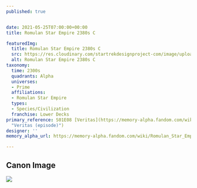 ```yaml
---
published: true


date: 2021-05-25T07:00:00+00:00
title: Romulan Star Empire 2380s C

featuredImg:
  title: Romulan Star Empire 2380s C
  src: https://res.cloudinary.com/startrekdesignproject-com/image/upload/v1622157191/RomulanEmpire2380s-C.png
  alt: Romulan Star Empire 2380s C
taxonomy:
  time: 2300s
  quadrants: Alpha
  universes:
  - Prime
  affiliations:
  - Romulan Star Empire
  types:
  - Species/Civilization
  franchise: Lower Decks
primary_reference: S01E08 [Veritas](https://memory-alpha.fandom.com/wiki/Veritas_(episode)
  "Veritas (episode)")
designer: ''
memory_alpha_url: https://memory-alpha.fandom.com/wiki/Romulan_Star_Empire

---
```

## Canon Image

![](https://res.cloudinary.com/startrekdesignproject-com/image/upload/v1622157191/Romulan-C-and-D-LDS-1x8.jpg)